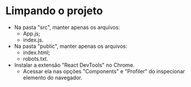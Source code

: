 # Limpando o projeto

- Na pasta "src", manter apenas os arquivos:
  - App.js;
  - index.js.
- Na pasta "public", manter apenas os arquivos:
  - index.html;
  - robots.txt.
- Instalar a extensão "React DevTools" no Chrome.
  - Acessar ela nas opções "Components" e "Profiler" do inspecionar elemento do navegador.

